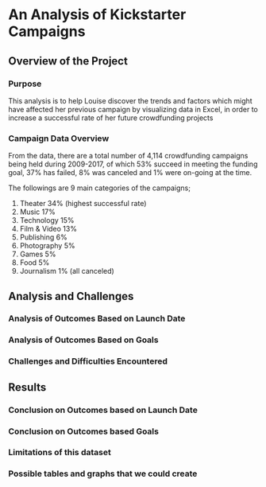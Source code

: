 # An Analysis of Kickstarter Campaigns
## Overview of the Project
### Purpose
This analysis is to help Louise discover the trends and factors which might have affected her previous campaign by visualizing data in Excel, in order to increase a successful rate of her future crowdfunding projects
### Campaign Data Overview
From the data, there are a total number of 4,114 crowdfunding campaigns being held during 2009-2017, of which 53% succeed in meeting the funding goal, 37% has failed, 8% was canceled and 1% were on-going at the time.

The followings are 9 main categories of the campaigns;
1. Theater 34% (highest successful rate)
2. Music 17%
3. Technology 15%
4. Film & Video 13% 
5. Publishing 6%
6. Photography 5%
7. Games 5%
8. Food 5%
9. Journalism 1% (all canceled)

## Analysis and Challenges
### Analysis of Outcomes Based on Launch Date

### Analysis of Outcomes Based on Goals

### Challenges and Difficulties Encountered


## Results
### Conclusion on Outcomes based on Launch Date

### Conclusion on Outcomes based Goals

### Limitations of this dataset

### Possible tables and graphs that we could create
